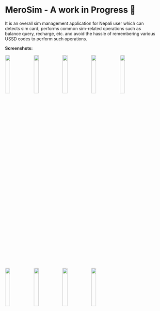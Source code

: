 # MeroSim - A work in Progress 🚧
It is an overall sim management application for Nepali user which can detects sim card, performs common sim-related operations such as balance query, recharge, etc.
and avoid the hassle of remembering various USSD codes to perform such operations.

**Screenshots:**

<img src="https://user-images.githubusercontent.com/25641763/131852983-e9d8201f-c4bc-4f66-af07-c4d3dd40abf4.jpg" width="18%"></img> 
<img src="https://user-images.githubusercontent.com/25641763/131853013-4752b251-647c-4501-b594-63526c963cda.jpg" width="18%"></img> 
<img src="https://user-images.githubusercontent.com/25641763/131853030-7bd86029-eeb3-41e0-b69e-a5d46c419205.jpg" width="18%"></img> 
<img src="https://user-images.githubusercontent.com/25641763/131853057-3c640490-b1e9-41b4-a52c-99419d466929.jpg" width="18%"></img> 
<img src="https://user-images.githubusercontent.com/25641763/131853084-aed33bc8-7e96-49cf-829a-4f602640c040.jpg" width="18%"></img> 
<img src="https://user-images.githubusercontent.com/25641763/131853110-1ec1a539-b0e1-41fb-80bb-e46082a3fdde.jpg" width="18%"></img> 
<img src="https://user-images.githubusercontent.com/25641763/131853151-565ccf97-aeca-4725-9eb5-612c830e6c23.jpg" width="18%"></img> 
<img src="https://user-images.githubusercontent.com/25641763/131853170-a10eff5d-1d1b-454c-99f2-f614ec462d75.jpg" width="18%"></img> 
<img src="https://user-images.githubusercontent.com/25641763/131853193-aebdd457-f3ec-4796-a4c9-0dc7e5cc1bfa.jpg" width="18%"></img> 

